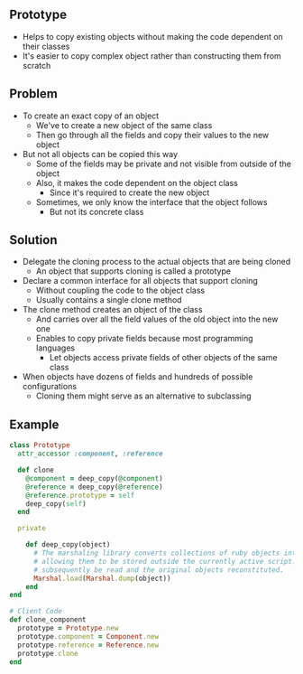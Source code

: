 ## Prototype
- Helps to copy existing objects without making the code dependent on their classes
- It's easier to copy complex object rather than constructing them from scratch

## Problem
- To create an exact copy of an object
  - We've to create a new object of the same class
  - Then go through all the fields and copy their values to the new object
- But not all objects can be copied this way
  - Some of the fields may be private and not visible from outside of the object
  - Also, it makes the code dependent on the object class
    - Since it's required to create the new object
  - Sometimes, we only know the interface that the object follows
    - But not its concrete class

## Solution
- Delegate the cloning process to the actual objects that are being cloned
  - An object that supports cloning is called a prototype
- Declare a common interface for all objects that support cloning
  - Without coupling the code to the object class
  - Usually contains a single clone method
- The clone method creates an object of the class
  - And carries over all the field values of the old object into the new one
  - Enables to copy private fields because most programming languages
    - Let objects access private fields of other objects of the same class
- When objects have dozens of fields and hundreds of possible configurations
  - Cloning them might serve as an alternative to subclassing

## Example
```rb
class Prototype
  attr_accessor :component, :reference

  def clone
    @component = deep_copy(@component)
    @reference = deep_copy(@reference)
    @reference.prototype = self
    deep_copy(self)
  end

  private

    def deep_copy(object)
      # The marshaling library converts collections of ruby objects into a byte stream
      # allowing them to be stored outside the currently active script. This data may
      # subsequently be read and the original objects reconstituted.
      Marshal.load(Marshal.dump(object))
    end
end

# Client Code
def clone_component
  prototype = Prototype.new
  prototype.component = Component.new
  prototype.reference = Reference.new
  prototype.clone
end
```
